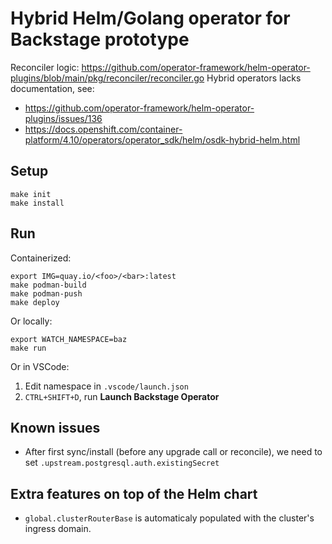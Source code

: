 # Hybrid Helm/Golang operator for Backstage prototype

Reconciler logic: https://github.com/operator-framework/helm-operator-plugins/blob/main/pkg/reconciler/reconciler.go
Hybrid operators lacks documentation, see:

- https://github.com/operator-framework/helm-operator-plugins/issues/136
- https://docs.openshift.com/container-platform/4.10/operators/operator_sdk/helm/osdk-hybrid-helm.html

## Setup

```console
make init
make install
```

## Run

Containerized:

```console
export IMG=quay.io/<foo>/<bar>:latest
make podman-build
make podman-push
make deploy
```

Or locally:

```console
export WATCH_NAMESPACE=baz
make run
```

Or in VSCode:

1. Edit namespace in `.vscode/launch.json`
2. `CTRL+SHIFT+D`, run **Launch Backstage Operator**


## Known issues

- After first sync/install (before any upgrade call or reconcile), we need to set `.upstream.postgresql.auth.existingSecret`

## Extra features on top of the Helm chart

- `global.clusterRouterBase` is automaticaly populated with the cluster's ingress domain.
